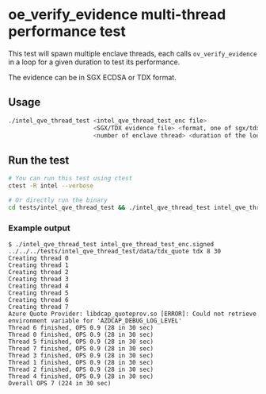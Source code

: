 # oe_verify_evidence multi-thread performance test

This test will spawn multiple enclave threads, each calls `ov_verify_evidence` in a loop for a given duration to test its performance.

The evidence can be in SGX ECDSA or TDX format.

## Usage

```bash
./intel_qve_thread_test <intel_qve_thread_test_enc file>
                        <SGX/TDX evidence file> <format, one of sgx/tdx>
                        <number of enclave thread> <duration of the loop (in sec)>
```

## Run the test
```bash
# You can run this test using ctest
ctest -R intel --verbose

# Or directly run the binary
cd tests/intel_qve_thread_test && ./intel_qve_thread_test intel_qve_thread_test_enc.signed ../../../tests/intel_qve_thread_test/data/tdx_quote tdx 8 30
```

### Example output
```
$ ./intel_qve_thread_test intel_qve_thread_test_enc.signed ../../../tests/intel_qve_thread_test/data/tdx_quote tdx 8 30
Creating thread 0
Creating thread 1
Creating thread 2
Creating thread 3
Creating thread 4
Creating thread 5
Creating thread 6
Creating thread 7
Azure Quote Provider: libdcap_quoteprov.so [ERROR]: Could not retrieve environment variable for 'AZDCAP_DEBUG_LOG_LEVEL'
Thread 6 finished, OPS 0.9 (28 in 30 sec)
Thread 0 finished, OPS 0.9 (28 in 30 sec)
Thread 5 finished, OPS 0.9 (28 in 30 sec)
Thread 7 finished, OPS 0.9 (28 in 30 sec)
Thread 3 finished, OPS 0.9 (28 in 30 sec)
Thread 1 finished, OPS 0.9 (28 in 30 sec)
Thread 2 finished, OPS 0.9 (28 in 30 sec)
Thread 4 finished, OPS 0.9 (28 in 30 sec)
Overall OPS 7 (224 in 30 sec)
```